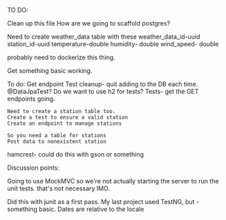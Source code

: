 TO DO:

Clean up this file
How are we going to scaffold postgres?

Need to create weather_data table
with these 
weather_data_id-uuid
station_id-uuid
temperature-double
humidity- double
wind_speed- double




probably need to dockerize this thing.




Get something basic working.


To do:
    Get endpoint
    Test cleanup- quit adding to the DB each time.
        @DataJpaTest?
        Do we want to use h2 for tests?
    Tests- get the GET endpoints going.

    Need to create a station table too.
    Create a test to ensure a valid station
    Create an endpoint to manage stations

    So you need a table for stations
    Post data to nonexistent station

hamcrest- could do this with gson or something

Discussion points:

Going to use MockMVC so we're not actually starting the server to run the unit tests. that's not necessary IMO.

Did this with junit as a first pass. My last project used TestNG, but - something basic.
Dates are relative to the locale